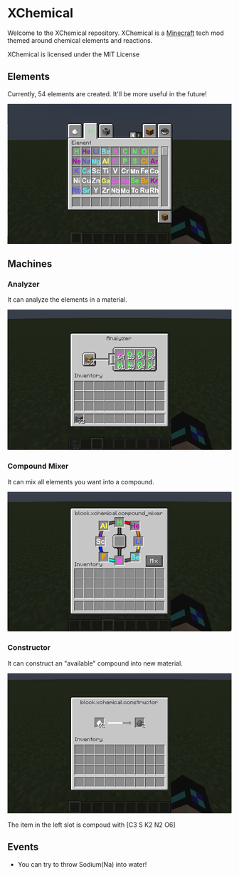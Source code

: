# XChemical

Welcome to the XChemical repository.
XChemical is a [Minecraft](https://minecraft.net/) tech mod themed around chemical elements and reactions.

XChemical is licensed under the MIT License

## Elements
Currently, 54 elements are created. It'll be more useful in the future!

![elements](https://github.com/ChocomintSSR/XChemical/blob/master/src/main/resources/assets/xchemical/github_pictures/elements.png?raw=true)

## Machines

### Analyzer
It can analyze the elements in a material.

![analyzer](https://github.com/ChocomintSSR/XChemical/blob/master/src/main/resources/assets/xchemical/github_pictures/analyzer.png?raw=true)

### Compound Mixer
It can mix all elements you want into a compound.

![compound_mixer](https://github.com/ChocomintSSR/XChemical/blob/master/src/main/resources/assets/xchemical/github_pictures/compound_mixer.png?raw=true)

### Constructor
It can construct an "available" compound into new material.

![constructor](https://github.com/ChocomintSSR/XChemical/blob/master/src/main/resources/assets/xchemical/github_pictures/constructor.png?raw=true)

The item in the left slot is compoud with [C3 S K2 N2 O6]

## Events
- You can try to throw Sodium(Na) into water!

